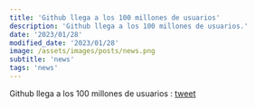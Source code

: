 ```yaml
---
title: 'Github llega a los 100 millones de usuarios'
description: 'Github llega a los 100 millones de usuarios.'
date: '2023/01/28'
modified_date: '2023/01/28'
image: /assets/images/posts/news.png
subtitle: 'news'
tags: 'news'
---
```


Github llega a los 100 millones de usuarios : [tweet](https://github.blog/2023-01-25-100-million-developers-and-counting/)
